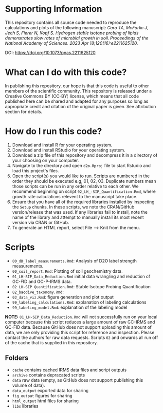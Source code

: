 # Supporting Information

This repository contains all source code needed to reproduce the calculations and plots of the following manuscript: *Caro TA, McFarlin J, Jech S, Fierer N, Kopf S. Hydrogen stable isotope probing of lipids demonstrates slow rates of microbial growth in soil. Proceedings of the National Academy of Sciences. 2023 Apr 18;120(16):e2211625120.*

DOI: https://doi.org/10.1073/pnas.2211625120


# What can I do with this code?

In publishing this repository, our hope is that this code is useful to other members of the scientific community. This repository is released under a Creative Commons BY (CC-BY) license, which means that all code published here can be shared and adapted for any purposes so long as appropriate credit and citation of the original paper is given. See attribution section for details.

# How do I run this code?

1. Download and install R for your operating system.
2. Download and install RStudio for your operating system.
3. Download a zip file of this repository and decompress it in a directory of your choosing on your computer.
4. Navigate to the directory and open `d2o.Rproj` file to start Rstudio and load this project's files.
5. Open the script(s) you would like to run. Scripts are numbered in the order they should be executed e.g, 01, 02, 03. Duplicate numbers mean those scripts can be run in any order relative to each other. We recommend beginning on script `02_LH_-SIP_Quantification.Rmd`, where growth rate calculations relevent to the manuscript take place.
6. Ensure that you have all of the required libraries installed by inspecting the `Setup` chunks. In these scripts, we note the CRAN/GitHub version/release that was used. If any libraries fail to install, note the name of the library and attempt to manually install its most recent version via CRAN or GitHub.
7. To generate an HTML report, select File --> Knit from the menu.


# Scripts

- `00_dD_label_measurements.Rmd`: Analysis of D2O label strength measurements.
- `00_soil_report.Rmd`: Plotting of soil geochemistry data.
- `01_LH-SIP_Data_Reduction.Rmd` initial data wrangling and reduction of GC-FID and GC-P-IRMS data.
- `02_LH-SIP_Quantification.Rmd`: Stable Isotope Probing Quantification
- `02_bacdive_taxonomy.Rmd`:
- `03_data_viz.Rmd`: figure generation and plot output
- `99_labeling_calculations.Rmd`: explanation of labeling calculations
- `99_labeling_model.Rmd`: explanation of the labeling model

**NOTE:** `01_LH-SIP_Data_Reduction.Rmd` will not successfully run on your local computer because this script reduces a large amount of raw GC-IRMS and GC-FID data. Because GitHub does not support uploading this amount of data, we are only providing this script for reference and inspection. Please contact the authors for raw data requests. Scripts `02` and onwards all run off of the cache that is supplied in this repository.

## Folders
- `cache` contains cached IRMS data files and script outputs
- `archive` contains depracated scripts
- `data` raw data (empty, as GitHub does not support publishing this volume of data).
- `data_output` exported data for sharing
- `fig_output` figures for sharing
- `html_output` html files for sharing
- `libs` libraries
